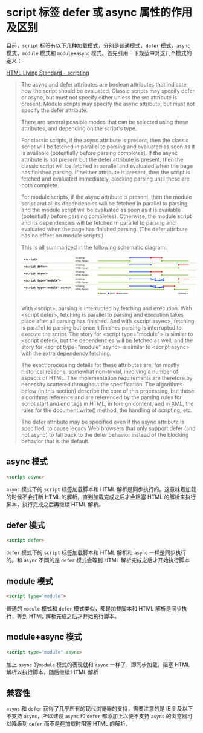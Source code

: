 # script 标签 defer 或 async 属性的作用及区别

目前，`script` 标签有以下几种加载模式，分别是普通模式，`defer` 模式，`async` 模式，`module` 模式和 `module+async` 模式。首先引用一下规范中对这几个模式的定义：

[HTML Living Standard - scripting](https://html.spec.whatwg.org/multipage/scripting.html#attr-script-async)

> The async and defer attributes are boolean attributes that indicate how the script should be evaluated. Classic scripts may specify defer or async, but must not specify either unless the src attribute is present. Module scripts may specify the async attribute, but must not specify the defer attribute.
>
> There are several possible modes that can be selected using these attributes, and depending on the script's type.
> 
> For classic scripts, if the async attribute is present, then the classic script will be fetched in parallel to parsing and evaluated as soon as it is available (potentially before parsing completes). If the async attribute is not present but the defer attribute is present, then the classic script will be fetched in parallel and evaluated when the page has finished parsing. If neither attribute is present, then the script is fetched and evaluated immediately, blocking parsing until these are both complete.
> 
> For module scripts, if the async attribute is present, then the module script and all its dependencies will be fetched in parallel to parsing, and the module script will be evaluated as soon as it is available (potentially before parsing completes). Otherwise, the module script and its dependencies will be fetched in parallel to parsing and evaluated when the page has finished parsing. (The defer attribute has no effect on module scripts.)
> 
> This is all summarized in the following schematic diagram:
>
> ![](./asyncdefer.svg)
> 
> With &lt;script&gt;, parsing is interrupted by fetching and execution. With &lt;script defer&gt;, fetching is parallel to parsing and execution takes place after all parsing has finished. And with &lt;script async&gt;, fetching is parallel to parsing but once it finishes parsing is interrupted to execute the script. The story for &lt;script type="module"&gt; is similar to &lt;script defer&gt;, but the dependencies will be fetched as well, and the story for &lt;script type="module" async&gt; is similar to &lt;script async&gt; with the extra dependency fetching.
> 
> The exact processing details for these attributes are, for mostly historical reasons, somewhat non-trivial, involving a number of aspects of HTML. The implementation requirements are therefore by necessity scattered throughout the specification. The algorithms below (in this section) describe the core of this processing, but these algorithms reference and are referenced by the parsing rules for script start and end tags in HTML, in foreign content, and in XML, the rules for the document.write() method, the handling of scripting, etc.
> 
> The defer attribute may be specified even if the async attribute is specified, to cause legacy Web browsers that only support defer (and not async) to fall back to the defer behavior instead of the blocking behavior that is the default.

## async 模式

```html
<script async>
```

`async` 模式下的 `script` 标签加载脚本和 HTML 解析是同步执行的。这意味着加载的时候不会打断 HTML 的解析，直到加载完成之后才会阻塞 HTML 的解析来执行脚本，执行完成之后再继续 HTML 解析。

## defer 模式

```html
<script defer>
```

`defer` 模式下的 `script` 标签加载脚本和 HTML 解析和 `async` 一样是同步执行的。和 `async` 不同的是 `defer` 模式会等到 HTML 解析完成之后才开始执行脚本

## module 模式

```html
<script type="module">
```

普通的 `module` 模式和 `defer` 模式类似，都是加载脚本和 HTML 解析是同步执行，等到 HTML 解析完成之后才开始执行脚本。

## module+async 模式

```html
<script type="module" async>
```

加上 `async` 的`module` 模式的表现就和 `async` 一样了，即同步加载，阻塞 HTML 解析以执行脚本，随后继续 HTML 解析

## 兼容性

`async` 和 `defer` 获得了几乎所有的现代浏览器的支持，需要注意的是 IE 9 及以下不支持 `async`，所以建议 `async` 和 `defer` 都添加上以便不支持 `async` 的浏览器可以降级到 `defer` 而不是在加载时阻塞 HTML 的解析。

